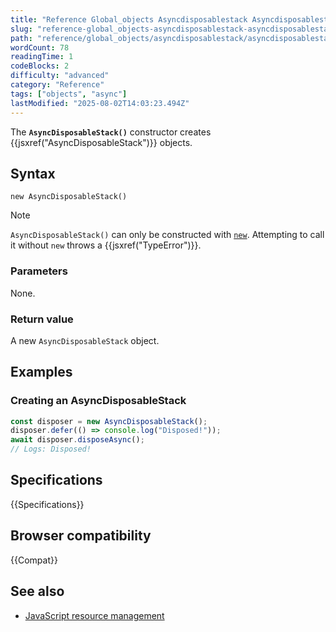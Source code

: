 ```yaml
---
title: "Reference Global_objects Asyncdisposablestack Asyncdisposablestack"
slug: "reference-global_objects-asyncdisposablestack-asyncdisposablestack"
path: "reference/global_objects/asyncdisposablestack/asyncdisposablestack/index.md"
wordCount: 78
readingTime: 1
codeBlocks: 2
difficulty: "advanced"
category: "Reference"
tags: ["objects", "async"]
lastModified: "2025-08-02T14:03:23.494Z"
---
```



The **`AsyncDisposableStack()`** constructor creates {{jsxref("AsyncDisposableStack")}} objects.

## Syntax

```js-nolint
new AsyncDisposableStack()
```

> [!NOTE]
> `AsyncDisposableStack()` can only be constructed with [`new`](/en-US/docs/Web/JavaScript/Reference/Operators/new). Attempting to call it without `new` throws a {{jsxref("TypeError")}}.

### Parameters

None.

### Return value

A new `AsyncDisposableStack` object.

## Examples

### Creating an AsyncDisposableStack

```js
const disposer = new AsyncDisposableStack();
disposer.defer(() => console.log("Disposed!"));
await disposer.disposeAsync();
// Logs: Disposed!
```

## Specifications

{{Specifications}}

## Browser compatibility

{{Compat}}

## See also

- [JavaScript resource management](/en-US/docs/Web/JavaScript/Guide/Resource_management)
